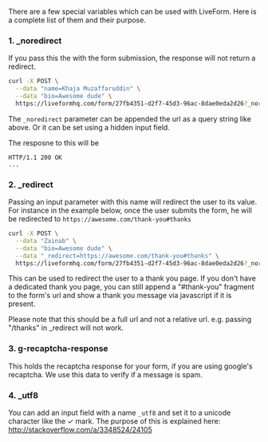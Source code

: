 There are a few special variables which can be used with LiveForm. Here is a complete list of them and their purpose.

### 1. _noredirect
If you pass this the with the form submission, the response will not return a redirect.

```bash
curl -X POST \
  --data "name=Khaja Muzaffaruddin" \
  --data "bio=Awesome dude" \
  https://liveformhq.com/form/27fb4351-d2f7-45d3-96ac-8dae0eda2d26?_noredirect
```

The `_noredirect` parameter can be appended the url as a query string like above. Or it can be set using a hidden input field.

The resposne to this will be

```text
HTTP/1.1 200 OK
...
```

### 2. _redirect
Passing an input parameter with this name will redirect the user to its value. For instance in the example below, once the user submits
the form, he will be redirected to `https://awesome.com/thank-you#thanks`

```bash
curl -X POST \
  --data "Zainab" \
  --data "bio=Awesome dude" \
  --data "_redirect=https://awesome.com/thank-you#thanks" \
  https://liveformhq.com/form/27fb4351-d2f7-45d3-96ac-8dae0eda2d26?_noredirect
```

This can be used to redirect the user to a thank you page. If you don't have a dedicated thank you page, you can still append a "#thank-you" fragment to the form's url
and show a thank you message via javascript if it is present.

Please note that this should be a full url and not a relative url. e.g. passing "/thanks" in _redirect will not work.

### 3. g-recaptcha-response
This holds the recaptcha response for your form, if you are using google's recaptcha. We use this data to verify if a message is spam.

### 4. _utf8
You can add an input field with a name `_utf8` and set it to a unicode character like the ✓ mark. The purpose of this is explained here: http://stackoverflow.com/a/3348524/24105
